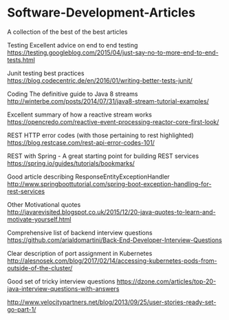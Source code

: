 # Software-Development-Articles<br />
A collection of the best of the best articles<br/>

Testing
Excellent advice on end to end testing<br />
https://testing.googleblog.com/2015/04/just-say-no-to-more-end-to-end-tests.html<br />

Junit testing best practices<br/>
https://blog.codecentric.de/en/2016/01/writing-better-tests-junit/

Coding
The definitive guide to Java 8 streams<br/>
http://winterbe.com/posts/2014/07/31/java8-stream-tutorial-examples/<br/>

Excellent summary of how a reactive stream works<br/>
https://opencredo.com/reactive-event-processing-reactor-core-first-look/<br/>

REST
HTTP error codes (with those pertaining to rest highlighted)<br />
https://blog.restcase.com/rest-api-error-codes-101/<br />

REST with Spring - A great starting point for building REST services<br />
https://spring.io/guides/tutorials/bookmarks/<br />

Good article describing ResponseEntityExceptionHandler<br />
http://www.springboottutorial.com/spring-boot-exception-handling-for-rest-services<br />

Other
Motivational quotes<br/>
http://javarevisited.blogspot.co.uk/2015/12/20-java-quotes-to-learn-and-motivate-yourself.html<br/>

Comprehensive list of backend interview questions<br />
https://github.com/arialdomartini/Back-End-Developer-Interview-Questions<br />

Clear description of port assignment in Kubernetes<br />
http://alesnosek.com/blog/2017/02/14/accessing-kubernetes-pods-from-outside-of-the-cluster/<br />

Good set of tricky interview questions
https://dzone.com/articles/top-20-java-interview-questions-with-answers<br/>

http://www.velocitypartners.net/blog/2013/09/25/user-stories-ready-set-go-part-1/
